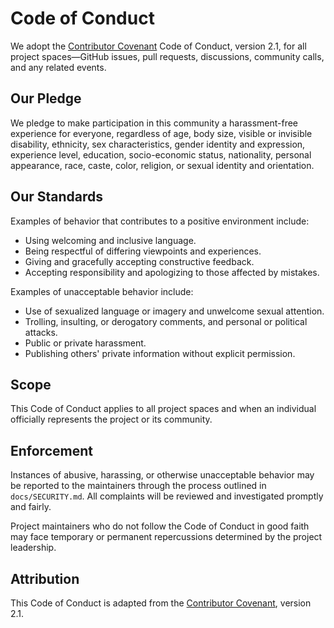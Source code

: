 # Code of Conduct

We adopt the [Contributor Covenant](https://www.contributor-covenant.org/) Code of Conduct, version 2.1, for all project spaces—GitHub issues, pull requests, discussions, community calls, and any related events.

## Our Pledge

We pledge to make participation in this community a harassment-free experience for everyone, regardless of age, body size, visible or invisible disability, ethnicity, sex characteristics, gender identity and expression, experience level, education, socio-economic status, nationality, personal appearance, race, caste, color, religion, or sexual identity and orientation.

## Our Standards

Examples of behavior that contributes to a positive environment include:

- Using welcoming and inclusive language.
- Being respectful of differing viewpoints and experiences.
- Giving and gracefully accepting constructive feedback.
- Accepting responsibility and apologizing to those affected by mistakes.

Examples of unacceptable behavior include:

- Use of sexualized language or imagery and unwelcome sexual attention.
- Trolling, insulting, or derogatory comments, and personal or political attacks.
- Public or private harassment.
- Publishing others' private information without explicit permission.

## Scope

This Code of Conduct applies to all project spaces and when an individual officially represents the project or its community.

## Enforcement

Instances of abusive, harassing, or otherwise unacceptable behavior may be reported to the maintainers through the process outlined in `docs/SECURITY.md`. All complaints will be reviewed and investigated promptly and fairly.

Project maintainers who do not follow the Code of Conduct in good faith may face temporary or permanent repercussions determined by the project leadership.

## Attribution

This Code of Conduct is adapted from the [Contributor Covenant][homepage], version 2.1.

[homepage]: https://www.contributor-covenant.org/
